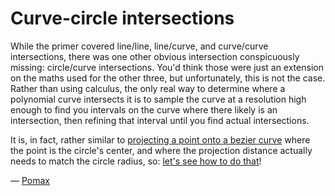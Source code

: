 # Curve-circle intersections

While the primer covered line/line, line/curve, and curve/curve intersections, there was one other obvious intersection conspicuously missing: circle/curve intersections. You'd think those were just an extension on the maths used for the other three, but unfortunately, this is not the case. Rather than using calculus, the only real way to determine where a polynomial curve intersects it is to sample the curve at a resolution high enough to find you intervals on the curve where there likely is an intersection, then refining that interval until you find actual intersections.

It is, in fact, rather similar to [projecting a point onto a bezier curve](https://pomax.github.io/bezierinfo/#projections) where the point is the circle's center, and where the projection distance actually needs to match the circle radius, so: [let's see how to do that](https://pomax.github.io/bezierinfo/#circleintersection)!


— [Pomax](https://twitter.com/TheRealPomax)
